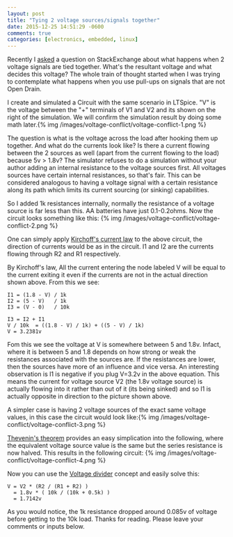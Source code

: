 ```yaml
---
layout: post
title: "Tying 2 voltage sources/signals together"
date: 2015-12-25 14:51:29 -0600
comments: true
categories: [electronics, embedded, linux]
---
```

Recently I [asked](http://electronics.stackexchange.com/questions/207492/how-are-conflicts-between-voltage-sources-or-signals-resolved/207496) a question on StackExchange about what happens when 2 voltage signals are tied together. What's the resultant voltage and what decides this voltage? The whole train of thought started when I was trying to contemplate what happens when you use pull-ups on signals that are not Open Drain.

I create and simulated a Circuit with the same scenario in LTSpice. "V" is the voltage between the "+" terminals of V1 and V2 and its shown on the right of the simulation. We will confirm the simulation result by doing some math later.{% img /images/voltage-conflict/voltage-conflict-1.png %}

The question is what is the voltage across the load after hooking them up together. And what do the currents look like? Is there a current flowing between the 2 sources as well (apart from the current flowing to the load) because 5v > 1.8v?
The simulator refuses to do a simulation without your author adding an internal resistance to the voltage sources first. All voltages sources have certain internal resistances, so that's fair. This can be considered analogous to having a voltage signal with a certain resistance along its path which limits its current sourcing (or sinking) capabilities.

So I added 1k resistances internally, normally the resistance of a voltage source is far less than this. AA batteries have just 0.1-0.2ohms.
Now the circuit looks something like this: {% img /images/voltage-conflict/voltage-conflict-2.png %}

One can simply apply [Kirchoff's current law](https://en.wikipedia.org/wiki/Kirchhoff%27s_circuit_laws#Kirchhoff.27s_current_law_.28KCL.29) to the above circuit, the direction of currents would be as in the circuit. I1 and I2 are the currents flowing through R2 and R1 respectively.

By Kirchoff's law, All the current entering the node labeled V will be equal to the current exiting it even if the currents are not in the actual direction shown above. From this we see:
```
I1 = (1.8 - V) / 1k
I2 = (5 - V)   / 1k
I3 = (V - 0)   / 10k

I3 = I2 + I1
V / 10k  = ((1.8 - V) / 1k) + ((5 - V) / 1k)
V = 3.2381v
```

Fom this we see the voltage at V is somewhere between 5 and 1.8v. Infact, where it is between 5 and 1.8 depends on how strong or weak the resistances associated with the sources are. If the resistances are lower, then the sources have more of an influence and vice versa. An interesting observation is I1 is negative if you plug V=3.2v in the above equation. This means the current for voltage source V2 (the 1.8v voltage source) is actually flowing into it rather than out of it (its being sinked) and so I1 is actually opposite in direction to the picture shown above.

A simpler case is having 2 voltage sources of the exact same voltage values, in this case the circuit would look like:{% img /images/voltage-conflict/voltage-conflict-3.png %}

[Thevenin's theorem](https://en.wikipedia.org/wiki/Th%C3%A9venin%27s_theorem)  provides an easy simplication into the following, where the equivalent voltage source value is the same but the series resistance is now halved. This results in the following circuit:
{% img /images/voltage-conflict/voltage-conflict-4.png %}

Now you can use the [Voltage divider](https://en.wikipedia.org/wiki/Voltage_divider) concept and easily solve this:
```
V = V2 * (R2 / (R1 + R2) )
  = 1.8v * ( 10k / (10k + 0.5k) )
  = 1.7142v
```
As you would notice, the 1k resistance dropped around 0.085v of voltage before getting to the 10k load.
Thanks for reading. Please leave your comments or inputs below.

